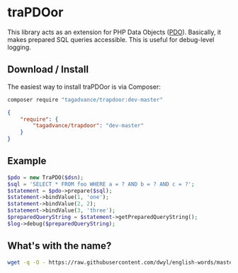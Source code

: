 # traPDOor
This library acts as an extension for PHP Data Objects ([PDO](http://php.net/manual/en/book.pdo.php)). Basically, it makes prepared SQL queries accessible. This is useful for debug-level logging.

## Download / Install
The easiest way to install traPDOor is via Composer:
```bash
composer require "tagadvance/trapdoor:dev-master"
```
```json
{
    "require": {
        "tagadvance/trapdoor": "dev-master"
    }
}
```

## Example
```php
$pdo = new TraPDO($dsn);
$sql = 'SELECT * FROM foo WHERE a = ? AND b = ? AND c = ?';
$statement = $pdo->prepare($sql);
$statement->bindValue(1, 'one');
$statement->bindValue(2, 2);
$statement->bindValue(3, 'three');
$preparedQueryString = $statement->getPreparedQueryString();
$log->debug($preparedQueryString);
```

## What's with the name?
```bash
wget -q -O - https://raw.githubusercontent.com/dwyl/english-words/master/words.txt | grep ".*p.*d.*o.*" words.txt | awk 'length($0) <= 8' | less
```